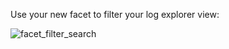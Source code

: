 Use your new facet to filter your log explorer view:

![facet_filter_search](https://raw.githubusercontent.com/l0k0ms/workshops/master/log-workshop/images/facet_filter_search.png)
